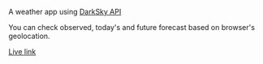 A weather app using [DarkSky API](https://darksky.net/dev/docs#overview)

You can check observed, today's and future forecast based on browser's geolocation.

[Live link](https://weatherwiz.netlify.com/)
